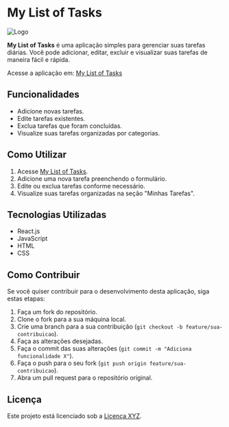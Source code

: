 # My List of Tasks

![Logo](link_para_uma_imagem_ou_logo)

**My List of Tasks** é uma aplicação simples para gerenciar suas tarefas diárias. Você pode adicionar, editar, excluir e visualizar suas tarefas de maneira fácil e rápida.

Acesse a aplicação em: [My List of Tasks](https://mylistoftasks1.netlify.app/)

## Funcionalidades

- Adicione novas tarefas.
- Edite tarefas existentes.
- Exclua tarefas que foram concluídas.
- Visualize suas tarefas organizadas por categorias.

## Como Utilizar

1. Acesse [My List of Tasks](https://mylistoftasks1.netlify.app/).
2. Adicione uma nova tarefa preenchendo o formulário.
3. Edite ou exclua tarefas conforme necessário.
4. Visualize suas tarefas organizadas na seção "Minhas Tarefas".


## Tecnologias Utilizadas

- React.js
- JavaScript
- HTML
- CSS

## Como Contribuir

Se você quiser contribuir para o desenvolvimento desta aplicação, siga estas etapas:

1. Faça um fork do repositório.
2. Clone o fork para a sua máquina local.
3. Crie uma branch para a sua contribuição (`git checkout -b feature/sua-contribuicao`).
4. Faça as alterações desejadas.
5. Faça o commit das suas alterações (`git commit -m "Adiciona funcionalidade X"`).
6. Faça o push para o seu fork (`git push origin feature/sua-contribuicao`).
7. Abra um pull request para o repositório original.

## Licença

Este projeto está licenciado sob a [Licença XYZ](link_para_licenca).

